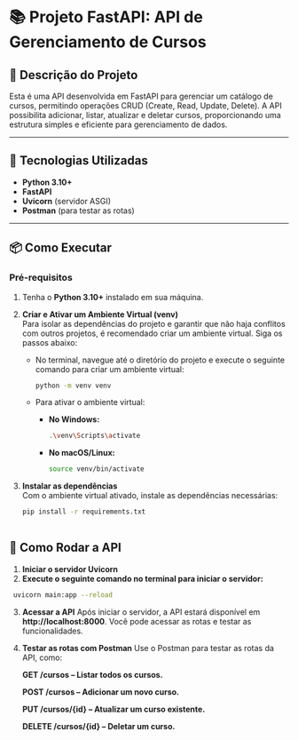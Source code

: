 # 📚 Projeto FastAPI: API de Gerenciamento de Cursos

## 📄 Descrição do Projeto

Esta é uma API desenvolvida em FastAPI para gerenciar um catálogo de cursos, permitindo operações CRUD (Create, Read, Update, Delete). A API possibilita adicionar, listar, atualizar e deletar cursos, proporcionando uma estrutura simples e eficiente para gerenciamento de dados.

---

## 🚀 Tecnologias Utilizadas  
- **Python 3.10+**  
- **FastAPI**  
- **Uvicorn** (servidor ASGI)  
- **Postman** (para testar as rotas)  

---

## 📦 Como Executar  

### Pré-requisitos  
1. Tenha o **Python 3.10+** instalado em sua máquina.
   
2. **Criar e Ativar um Ambiente Virtual (venv)**  
   Para isolar as dependências do projeto e garantir que não haja conflitos com outros projetos, é recomendado criar um ambiente virtual. Siga os passos abaixo:

   - No terminal, navegue até o diretório do projeto e execute o seguinte comando para criar um ambiente virtual:
     ```bash
     python -m venv venv
     ```
   
   - Para ativar o ambiente virtual:
     - **No Windows:**
       ```bash
       .\venv\Scripts\activate
       ```
     - **No macOS/Linux:**
       ```bash
       source venv/bin/activate
       ```

3. **Instalar as dependências**  
   Com o ambiente virtual ativado, instale as dependências necessárias:
   ```bash
   pip install -r requirements.txt
  

## 🚀 Como Rodar a API

1. **Iniciar o servidor Uvicorn**
2. **Execute o seguinte comando no terminal para iniciar o servidor:**
  ```bash
   uvicorn main:app --reload
  ```

3. **Acessar a API**
Após iniciar o servidor, a API estará disponível em **http://localhost:8000**. Você pode acessar as rotas e testar as funcionalidades.

4. **Testar as rotas com Postman**
Use o Postman para testar as rotas da API, como:

      **GET /cursos – Listar todos os cursos.**
      
      **POST /cursos – Adicionar um novo curso.**
      
      **PUT /cursos/{id} – Atualizar um curso existente.**
      
      **DELETE /cursos/{id} – Deletar um curso.**
